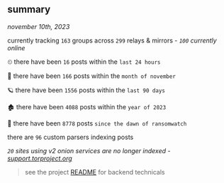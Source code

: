 
## summary
_november 10th, 2023_

currently tracking `163` groups across `299` relays & mirrors - _`100` currently online_

⏲ there have been `16` posts within the `last 24 hours`

🦈 there have been `166` posts within the `month of november`

🪐 there have been `1556` posts within the `last 90 days`

🏚 there have been `4088` posts within the `year of 2023`

🦕 there have been `8778` posts `since the dawn of ransomwatch`

there are `96` custom parsers indexing posts

_`20` sites using v2 onion services are no longer indexed - [support.torproject.org](https://support.torproject.org/onionservices/v2-deprecation/)_

> see the project [README](https://github.com/joshhighet/ransomwatch#ransomwatch--) for backend technicals
